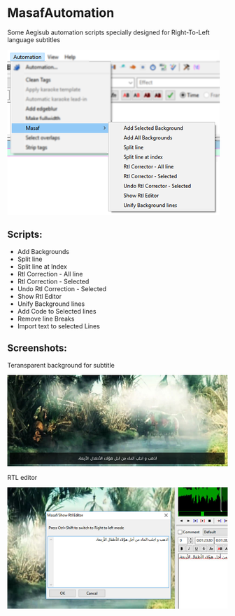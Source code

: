# MasafAutomation
Some Aegisub automation scripts specially designed for Right-To-Left language subtitles

![Masaf Automation](img/MasafAutomation.png)

## Scripts:
* Add Backgrounds
* Split line
* Split line at Index
* Rtl Correction - All line
* Rtl Correction - Selected
* Undo Rtl Correction - Selected
* Show Rtl Editor
* Unify Background lines
* Add Code to Selected lines
* Remove line Breaks
* Import text to selected Lines

## Screenshots:

Teransparent background for subtitle

![Add Background](img/AddBackground.jpg)

RTL editor

![Rtl Editor](img/RtlEditor.jpg)

